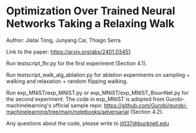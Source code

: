 # Optimization Over Trained Neural Networks Taking a Relaxing Walk

Author: Jiatai Tong, Junyang Cai, Thiago Serra

Link to the paper: https://arxiv.org/abs/2401.03451

Run testscript_1hr.py for the first experiment (Section 4.1).

Run testscript_walk_alg_ablation.py for ablation experiments on sampling + walking and relaxation + random flipping walking.

Run exp_MNIST/exp_MNIST.py or exp_MNIST/exp_MNIST_BisonNet.py for the second experiment. The code in exp_MNIST is adopted from Gurobi-machinelearning's official sample repo: https://github.com/Gurobi/gurobi-machinelearning/tree/main/notebooks/adversarial (Section 4.2).

Any questions about the code, please write to jt037@bucknell.edu
